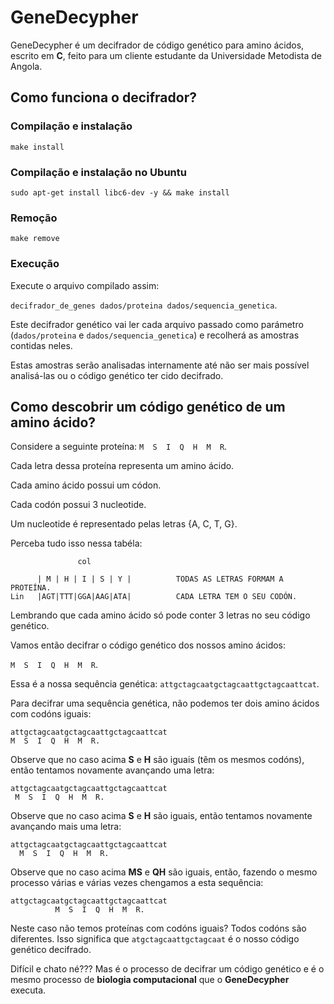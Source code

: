 # GeneDecypher

GeneDecypher é um decifrador de código genético para amino ácidos, escrito em **C**, feito para um cliente estudante da Universidade Metodista de Angola.

## Como funciona o decifrador?

### Compilação e instalação

```
make install
```

### Compilação e instalação no Ubuntu

```
sudo apt-get install libc6-dev -y && make install
```

### Remoção

```
make remove
```

### Execução

Execute o arquivo compilado assim:

`decifrador_de_genes dados/proteina dados/sequencia_genetica`.

Este decifrador genético vai ler cada arquivo passado como parámetro (`dados/proteina` e `dados/sequencia_genetica`) e recolherá as amostras contidas neles.

Estas amostras serão analisadas internamente até não ser mais possível analisá-las ou o código genético ter cido decifrado.

## Como descobrir um código genético de um amino ácido?

Considere a seguinte proteína: `M  S  I  Q  H  M  R`.

Cada letra dessa proteína representa um amino ácido.

Cada amino ácido possui um códon.

Cada codón possui 3 nucleotide.

Um nucleotide é representado pelas letras {A, C, T, G}.

Perceba tudo isso nessa tabéla:

                   col

          | M | H | I | S | Y |          TODAS AS LETRAS FORMAM A PROTEÍNA.
    Lin   |AGT|TTT|GGA|AAG|ATA|          CADA LETRA TEM O SEU CODÓN.

Lembrando que cada amino ácido só pode conter 3 letras no seu código genético.

Vamos então decifrar o código genético dos nossos amino ácidos:

`M  S  I  Q  H  M  R`.

Essa é a nossa sequência genética:
`attgctagcaatgctagcaattgctagcaattcat`.

Para decifrar uma sequência genética, não podemos ter dois amino ácidos com codóns iguais:

```
attgctagcaatgctagcaattgctagcaattcat
M  S  I  Q  H  M  R.
```

Observe que no caso acima **S** e **H** são iguais (têm os mesmos codóns), então tentamos novamente avançando uma letra:

```
attgctagcaatgctagcaattgctagcaattcat
 M  S  I  Q  H  M  R.
```

Observe que no caso acima **S** e **H** são iguais, então tentamos novamente avançando mais uma letra:

```
attgctagcaatgctagcaattgctagcaattcat
  M  S  I  Q  H  M  R.
```

Observe que no caso acima **MS** e **QH** são iguais, então, fazendo o mesmo processo várias e várias vezes chengamos a esta sequência:

```
attgctagcaatgctagcaattgctagcaattcat
          M  S  I  Q  H  M  R.
```

Neste caso não temos proteínas com codóns iguais? Todos codóns são diferentes. Isso significa que `atgctagcaattgctagcaat` é o nosso código genético decifrado.

Difícil e chato né??? Mas é o processo de decifrar um código genético e é o mesmo processo de **biologia computacional** que o **GeneDecypher** executa.
